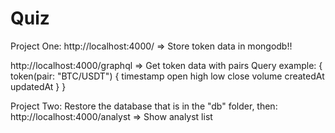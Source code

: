 # Quiz

Project One:
http://localhost:4000/ => Store token data in mongodb!!

http://localhost:4000/graphql => Get token data with pairs
Query example:
{
  token(pair: "BTC/USDT") {
    timestamp
    open
    high
    low
    close
    volume
    createdAt
    updatedAt
  }
}

Project Two:
Restore the database that is in the "db" folder, then:
http://localhost:4000/analyst => Show analyst list
